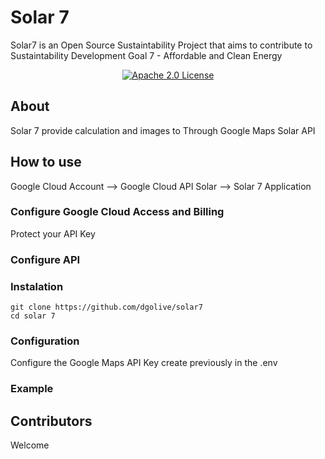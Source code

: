 # Solar 7
Solar7 is an Open Source Sustaintability Project that aims to contribute to Sustaintability Development Goal 7 - Affordable and Clean Energy

<p align=center>
    <a href="https://github.com/dgolive/solar7/blob/master/LICENSE"><img src="https://img.shields.io/badge/License-Apache%202.0-success" alt="Apache 2.0 License"></a>
</p>

## About
Solar 7 provide calculation and images to Through Google Maps Solar API 

## How to use
Google Cloud Account --> Google Cloud API Solar --> Solar 7 Application

### Configure Google Cloud Access and Billing
Protect your API Key


### Configure API


### Instalation
```
git clone https://github.com/dgolive/solar7
cd solar 7
```

### Configuration
Configure the Google Maps API Key create previously in the .env


### Example


## Contributors
Welcome


